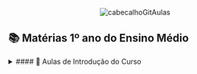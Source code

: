 <div align="center">

![cabecalhoGitAulas](https://github.com/user-attachments/assets/2adf0a8f-5906-4d5b-909a-4cfea1855c27)

</div>

## 📚 Matérias 1º ano do Ensino Médio
<details>

 <summary> #### 📖 Aulas de Introdução do Curso  </summary>summary>

  - [O que esperar de um curso de Programação de Jogos Digitais?](https://github.com/brunamota/ProgramacaoDeJogosDigitais/blob/main/Slides/Metodologias%20de%20Desenvolvimento%20de%20Projetos%20-%20O%20que%20precisa%20para%20desenvolver%20um%20jogo.pdf)

  - [Matérias base dos curso](https://github.com/brunamota/ProgramacaoDeJogosDigitais/blob/main/Slides/Mat%C3%A9rias%20bases%20do%20curso.pdf)

<details>
  
#### 📖 Projeto de Vida

- [Mapa da Empatia](https://github.com/brunamota/ProgramacaoDeJogosDigitais/blob/main/Arquivos/Projeto%20de%20vida%20-%20%20Mapa%20da%20Empatia.pdf)
- [Vantagens para a sua vida de ter Curso Técnico de Desenvolvimento no Currículo](https://github.com/brunamota/ProgramacaoDeJogosDigitais/blob/main/Slides/Projeto%20de%20Vida%20-%20Vantagens%20de%20um%20Curso%20T%C3%A9cnico%20de%20Desenvolvimento%20no%20Curr%C3%ADculo%20do%20Ensino%20M%C3%A9dio.pdf)
- Diagrama de Afinidades

#### 📖 Saúde e Segurança no Trabalho e Sustentabilidade
  - Regras do laboratório

#### 📖 Fundamentos da Tecnologia da Informação e Comunicação

#### 📖 Fundamentos de bancos de dados

#### 📖 Fundamentos de redes de computadores

- [Unidades de Medida na Transmissão e Armazenamento de Dados](https://github.com/brunamota/ProgramacaoDeJogosDigitais/blob/main/MarkDown/Fundamentos%20de%20Redes%20de%20Computadores%20-%20Unidades%20de%20Medida.md)

#### 📖 Lógica computacional

  -  [Introdução a lógica Computacional](https://github.com/brunamota/ProgramacaoDeJogosDigitais/blob/main/Slides/Aula%20Introdu%C3%A7%C3%A3o%20a%20l%C3%B3gica%20Computacional.pdf)
  -  [Analisando Problemas e Abstrações Lógicas](https://github.com/brunamota/ProgramacaoDeJogosDigitais/blob/main/Slides/L%C3%B3gica%20Computacional%20-%20Analisando%20Problemas%20e%20Abstra%C3%A7%C3%B5es%20L%C3%B3gicas.pdf)
  -  [Estrutura de um algoritmo](https://github.com/brunamota/ProgramacaoDeJogosDigitais/blob/main/MarkDown/L%C3%B3gica%20Computacional%20-%20Estrutura%20de%20um%20algoritmo.md)

#### 📖 Fundamentos de Jogos Digitais

- [Evolução e Impacto Cultural ao Longo do Tempo](https://github.com/brunamota/ProgramacaoDeJogosDigitais/blob/main/Slides/Fundamentos%20de%20Jogos%20Digitais%20-%20Evolu%C3%A7%C3%A3o%20e%20Impacto%20Cultural%20ao%20Longo%20do%20Tempo.pdf)

#### 📖 Metodologias de Desenvolvimento de Projetos

  -  [O que você precisa para deselvover um jogo?](https://github.com/brunamota/ProgramacaoDeJogosDigitais/blob/main/Slides/O%20que%20voc%C3%AA%20precisa%20para%20deselvover%20um%20jogo.pdf)
  -  [Diagrama de Afinidades](https://github.com/brunamota/ProgramacaoDeJogosDigitais/blob/main/Slides/Metodologias%20de%20Desenvolvimento%20de%20Projetos%20-%20Diagrama%20de%20Afinidades.pdf)

#### 📖 Lógica de Programação

- [Introdução a Dados Primitivos e Variáveis](https://github.com/brunamota/ProgramacaoDeJogosDigitais/blob/main/MarkDown/L%C3%B3gica%20de%20Programa%C3%A7%C3%A3o%20-%20Introdu%C3%A7%C3%A3o%20a%20Dados%20Primitivos%20e%20Vari%C3%A1veis.md)
- [Estruturas Condicional em Python](https://github.com/brunamota/ProgramacaoDeJogosDigitais/blob/main/MarkDown/L%C3%B3gica%20de%20Programa%C3%A7%C3%A3o%20-%20Estrutura%20Condicional.md)

## 📚 Matérias 2º ano do Ensino Médio

#### 📖 Projeto de Vida

#### 📖 Mundo do Trabalho 4.0

#### 📖 Introdução ao Desenvolvimento de Projetos

#### 📖 Fundamentos de Programação de Jogos Digitais 

#### 📖 Codificação de sistemas de Jogos Digitais

#### 📖 Testes de Jogos Digitais I

## 📚 Matérias 3º ano do Ensino Médio

#### 📖 Projeto de Vida

#### 📖 Qualidade e Produtividade

#### 📖 Fundamentos de UI/UX Design

#### 📖 Fundamentos do Design de elementos gráficos de Jogos Digitais

#### 📖 Planejamento de elementos multimídia de Jogos Digitais

#### 📖 Produção de elementos multimídia para Jogos Digitais

#### 📖 Planejamento e Publicação de Jogos Digitais

#### 📖 Testes de Jogos Digitais II

#### 📖 Manutenção de Jogos Digitais
